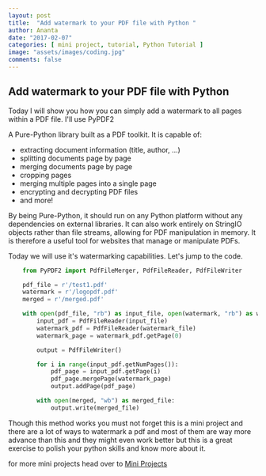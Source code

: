 ```yaml
---
layout: post
title:  "Add watermark to your PDF file with Python "
author: Ananta
date: "2017-02-07"
categories: [ mini project, tutorial, Python Tutorial ]
image: "assets/images/coding.jpg"
comments: false
---
```

## Add watermark to your PDF file with Python

Today I will show you how you can simply add a watermark to all pages within a PDF file.
I'll use PyPDF2

A Pure-Python library built as a PDF toolkit. It is capable of:

* extracting document information (title, author, …)
* splitting documents page by page
* merging documents page by page
* cropping pages
* merging multiple pages into a single page
* encrypting and decrypting PDF files
* and more!

By being Pure-Python, it should run on any Python platform without any dependencies on external libraries. It can also work entirely on StringIO objects rather than file streams, allowing for PDF manipulation in memory. It is therefore a useful tool for websites that manage or manipulate PDFs.

Today we will use it's watermarking capabilities.
Let's jump to the code.

```python
    from PyPDF2 import PdfFileMerger, PdfFileReader, PdfFileWriter

    pdf_file = r'/test1.pdf'
    watermark = r'/logopdf.pdf'
    merged = r'/merged.pdf'

    with open(pdf_file, "rb") as input_file, open(watermark, "rb") as watermark_file:
        input_pdf = PdfFileReader(input_file)
        watermark_pdf = PdfFileReader(watermark_file)
        watermark_page = watermark_pdf.getPage(0)

        output = PdfFileWriter()

        for i in range(input_pdf.getNumPages()):
            pdf_page = input_pdf.getPage(i)
            pdf_page.mergePage(watermark_page)
            output.addPage(pdf_page)

        with open(merged, "wb") as merged_file:
            output.write(merged_file)
```

Though this method works you must not forget this is a mini project and there are a lot of ways to watermark a pdf and most of them are way more advance than this and they might even work better but this is a great exercise to polish your python skills and know more about it.

for more mini projects head over to [Mini Projects](https://gowoogle.com/categories#)
